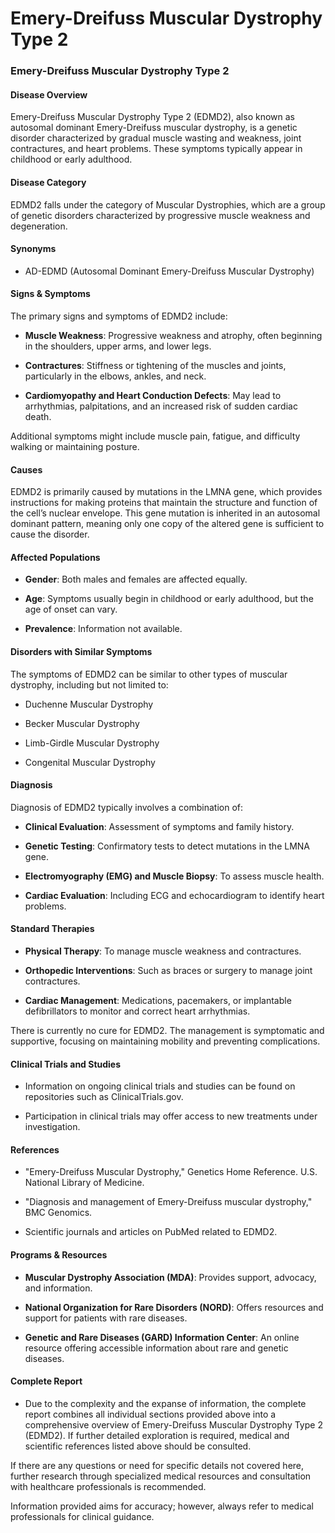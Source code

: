 # Emery-Dreifuss Muscular Dystrophy Type 2
### Emery-Dreifuss Muscular Dystrophy Type 2

#### Disease Overview
Emery-Dreifuss Muscular Dystrophy Type 2 (EDMD2), also known as autosomal dominant Emery-Dreifuss muscular dystrophy, is a genetic disorder characterized by gradual muscle wasting and weakness, joint contractures, and heart problems. These symptoms typically appear in childhood or early adulthood.

#### Disease Category
EDMD2 falls under the category of Muscular Dystrophies, which are a group of genetic disorders characterized by progressive muscle weakness and degeneration.

#### Synonyms
- AD-EDMD (Autosomal Dominant Emery-Dreifuss Muscular Dystrophy)

#### Signs & Symptoms
The primary signs and symptoms of EDMD2 include:
- **Muscle Weakness**: Progressive weakness and atrophy, often beginning in the shoulders, upper arms, and lower legs.
- **Contractures**: Stiffness or tightening of the muscles and joints, particularly in the elbows, ankles, and neck.
- **Cardiomyopathy and Heart Conduction Defects**: May lead to arrhythmias, palpitations, and an increased risk of sudden cardiac death.

Additional symptoms might include muscle pain, fatigue, and difficulty walking or maintaining posture.

#### Causes
EDMD2 is primarily caused by mutations in the LMNA gene, which provides instructions for making proteins that maintain the structure and function of the cell’s nuclear envelope. This gene mutation is inherited in an autosomal dominant pattern, meaning only one copy of the altered gene is sufficient to cause the disorder.

#### Affected Populations
- **Gender**: Both males and females are affected equally.
- **Age**: Symptoms usually begin in childhood or early adulthood, but the age of onset can vary.
- **Prevalence**: Information not available.

#### Disorders with Similar Symptoms
The symptoms of EDMD2 can be similar to other types of muscular dystrophy, including but not limited to:
- Duchenne Muscular Dystrophy
- Becker Muscular Dystrophy
- Limb-Girdle Muscular Dystrophy
- Congenital Muscular Dystrophy

#### Diagnosis
Diagnosis of EDMD2 typically involves a combination of:
- **Clinical Evaluation**: Assessment of symptoms and family history.
- **Genetic Testing**: Confirmatory tests to detect mutations in the LMNA gene.
- **Electromyography (EMG) and Muscle Biopsy**: To assess muscle health.
- **Cardiac Evaluation**: Including ECG and echocardiogram to identify heart problems.

#### Standard Therapies
- **Physical Therapy**: To manage muscle weakness and contractures.
- **Orthopedic Interventions**: Such as braces or surgery to manage joint contractures.
- **Cardiac Management**: Medications, pacemakers, or implantable defibrillators to monitor and correct heart arrhythmias.

There is currently no cure for EDMD2. The management is symptomatic and supportive, focusing on maintaining mobility and preventing complications.

#### Clinical Trials and Studies
- Information on ongoing clinical trials and studies can be found on repositories such as ClinicalTrials.gov.
- Participation in clinical trials may offer access to new treatments under investigation.

#### References
- "Emery-Dreifuss Muscular Dystrophy," Genetics Home Reference. U.S. National Library of Medicine.
- "Diagnosis and management of Emery-Dreifuss muscular dystrophy," BMC Genomics.
- Scientific journals and articles on PubMed related to EDMD2.

#### Programs & Resources
- **Muscular Dystrophy Association (MDA)**: Provides support, advocacy, and information.
- **National Organization for Rare Disorders (NORD)**: Offers resources and support for patients with rare diseases.
- **Genetic and Rare Diseases (GARD) Information Center**: An online resource offering accessible information about rare and genetic diseases.

#### Complete Report
- Due to the complexity and the expanse of information, the complete report combines all individual sections provided above into a comprehensive overview of Emery-Dreifuss Muscular Dystrophy Type 2 (EDMD2). If further detailed exploration is required, medical and scientific references listed above should be consulted. 

If there are any questions or need for specific details not covered here, further research through specialized medical resources and consultation with healthcare professionals is recommended.

Information provided aims for accuracy; however, always refer to medical professionals for clinical guidance.
